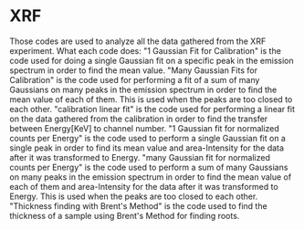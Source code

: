 # XRF
Those codes are used to analyze all the data gathered from the XRF experiment.
What each code does:
"1 Gaussian Fit for Calibration" is the code used for doing a single Gaussian fit on a specific peak in the emission spectrum in order to find the mean value.
"Many Gaussian Fits for Calibration" is the code used for performing a fit of a sum of many Gaussians on many peaks in the emission spectrum in order to find the mean value of each of them. This is used when the peaks are too closed to each other.
"calibration linear fit" is the code used for performing a linear fit on the data gathered from the calibration in order to find the transfer between Energy[KeV] to channel number.
"1 Gaussian fit for normalized counts per Energy" is the code used to perform a single Gaussian fit on a single peak in order to find its mean value and area-Intensity for the data after it was transformed to Energy.
"many Gaussian fit for normalized counts per Energy" is the code used to perform a sum of many Gaussians on many peaks in the emission spectrum in order to find the mean value of each of them and area-Intensity for the data after it was transformed to Energy. This is used when the peaks are too closed to each other.
"Thickness finding with Brent's Method" is the code used to find the thickness of a sample using Brent's Method for finding roots.
